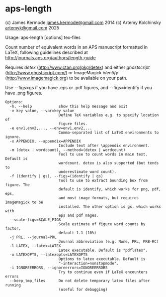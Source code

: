 aps-length
==========

(c) James Kermode <james.kermode@gmail.com> 2014
(c) Artemy Kolchinsky <artemyk@gmail.com> 2025

Usage: aps-length [options] tex-files

Count number of equivalent words in an APS manuscript formatted in
LaTeX, following guidelines described at http://journals.aps.org/authors/length-guide

Requires _detex_ (http://www.ctan.org/pkg/detex) and either
_ghostscript_ (http://www.ghostscript.com/) or ImageMagick _identify_
(http://www.imagemagick.org) to be available on your path.

Use --figs=gs if you have .eps or .pdf figures, and --figs=identify if you have
.png figures.

```
Options:
  -h, --help            show this help message and exit
  -v key value, --var=key value
                        Define TeX variables e.g. to specify location of
                        figure files.
  -e env1,env2,..., --env=env1,env2,...
                        Comma-separated list of LaTeX environments to ignore.
  -x APPENDIX, --appendix=APPENDIX
                        Include text after \appendix environment.
  -m (detex | wordcount), --method=(detex | wordcount)
                        Tool to use to count words in main text. Default is
                        wordcount. detex is also supported (but tends to
                        underestimate word count).
  -f (identify | gs), --figs=(identify | gs)
                        Tool to use to extract bounding box from figure. The
                        default is identify, which works for png, pdf, eps,
                        and most image formats, but requires ImageMagick to be
                        installed. The other option is gs, which works with
                        eps and pdf mages.
  --scale-figs=SCALE_FIGS
                        Scale estimate of figure word counts by factor,
                        default 1.1 (10%)
  -j PRL, --journal=PRL
                        Journal abbreviation (e.g. None, PRL, PRB-RC)
  -l LATEX, --latex=LATEX
                        Latex executable. Default is "pdflatex".
  -o LATEXOPTS, --latexopts=LATEXOPTS
                        Options to latex executable. Default is
                        "-interaction=nonstopmode".
  -i IGNOREERRORS, --ignoreerrors=IGNOREERRORS
                        Try to continue even if LaTeX encounters errors
  --keep_tmp_files      Do not delete temporary latex files after running
                        (useful for debugging)
```